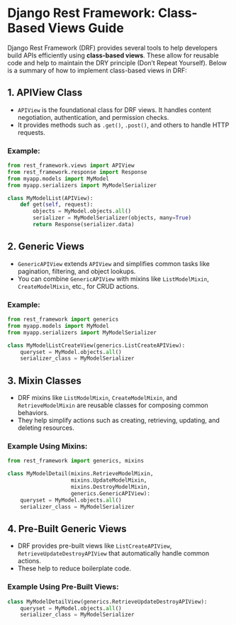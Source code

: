 # Django Rest Framework: Class-Based Views Guide

Django Rest Framework (DRF) provides several tools to help developers build APIs efficiently using **class-based views**. These allow for reusable code and help to maintain the DRY principle (Don’t Repeat Yourself). Below is a summary of how to implement class-based views in DRF:

## 1. APIView Class

- `APIView` is the foundational class for DRF views. It handles content negotiation, authentication, and permission checks.
- It provides methods such as `.get()`, `.post()`, and others to handle HTTP requests.

### Example:

```python
from rest_framework.views import APIView
from rest_framework.response import Response
from myapp.models import MyModel
from myapp.serializers import MyModelSerializer

class MyModelList(APIView):
    def get(self, request):
        objects = MyModel.objects.all()
        serializer = MyModelSerializer(objects, many=True)
        return Response(serializer.data)
```

## 2. Generic Views

- `GenericAPIView` extends `APIView` and simplifies common tasks like pagination, filtering, and object lookups.
- You can combine `GenericAPIView` with mixins like `ListModelMixin`, `CreateModelMixin`, etc., for CRUD actions.

### Example:

```python
from rest_framework import generics
from myapp.models import MyModel
from myapp.serializers import MyModelSerializer

class MyModelListCreateView(generics.ListCreateAPIView):
    queryset = MyModel.objects.all()
    serializer_class = MyModelSerializer
```

## 3. Mixin Classes

- DRF mixins like `ListModelMixin`, `CreateModelMixin`, and `RetrieveModelMixin` are reusable classes for composing common behaviors.
- They help simplify actions such as creating, retrieving, updating, and deleting resources.

### Example Using Mixins:

```python
from rest_framework import generics, mixins

class MyModelDetail(mixins.RetrieveModelMixin,
                    mixins.UpdateModelMixin,
                    mixins.DestroyModelMixin,
                    generics.GenericAPIView):
    queryset = MyModel.objects.all()
    serializer_class = MyModelSerializer
```

## 4. Pre-Built Generic Views

- DRF provides pre-built views like `ListCreateAPIView`, `RetrieveUpdateDestroyAPIView` that automatically handle common actions.
- These help to reduce boilerplate code.

### Example Using Pre-Built Views:

```python
class MyModelDetailView(generics.RetrieveUpdateDestroyAPIView):
    queryset = MyModel.objects.all()
    serializer_class = MyModelSerializer
```
